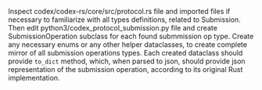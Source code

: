 Inspect codex/codex-rs/core/src/protocol.rs file and imported files if necessary to familiarize with all types definitions, related to Submission. Then edit python3/codex_protocol_submission.py file and create SubmissionOperation subclass for each found submmission op type. Create any necessary enums or any other helper dataclasses, to create complete mirror of all submission operations types. Each created dataclass should provide `to_dict` method, which, when parsed to json, should provide json representation of the submission operation, according to its original Rust implementation.
